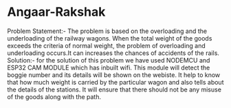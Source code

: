 # Angaar-Rakshak
Problem Statement:- The problem is based on the overloading and the underloading of the railway wagons.
When the total weight of the goods exceeds the criteria of normal weight, the problem of overloading and underloading occurs.It can increases the chances of accidents of the rails.
Solution:- for the solution of this problem we have used NODEMCU and ESP32 CAM MODULE which has inbuilt wifi. This module will detect the boggie number and its details will be shown on the webiste.
It help to know that how much weight is carried by the particular wagon and also tells about the details of the stations.
It will ensure that there should not be any misuse of the goods along with the path.
